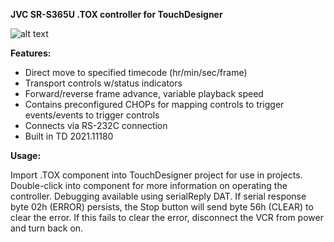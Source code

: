 **JVC SR-S365U .TOX controller for TouchDesigner**

![alt text](https://i.imgur.com/fvHVwEJ.png)

**Features:**
- Direct move to specified timecode (hr/min/sec/frame)
- Transport controls w/status indicators
- Forward/reverse frame advance, variable playback speed
- Contains preconfigured CHOPs for mapping controls to trigger events/events to trigger controls
- Connects via RS-232C connection
- Built in TD 2021.11180



**Usage:**

Import .TOX component into TouchDesigner project for use in projects.
Double-click into component for more information on operating the controller.
Debugging available using serialReply DAT.
If serial response byte 02h (ERROR) persists, the Stop button will send byte 56h (CLEAR) to clear the error.
If this fails to clear the error, disconnect the VCR from power and turn back on.
